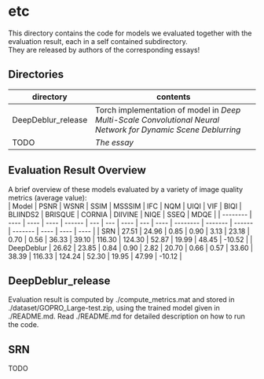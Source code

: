 # etc
This directory contains the code for models we evaluated together with the evaluation result,
each in a self contained subdirectory.  
They are released by authors of the corresponding essays!

## Directories

| directory | contents |
| --------- | -------- |
| DeepDeblur\_release | Torch implementation of model in *Deep Multi-Scale Convolutional Neural Network for Dynamic Scene Deblurring* |
| TODO | *The essay* |

## Evaluation Result Overview

A brief overview of these models evaluated by a variety of image quality metrics (average value):  
| Model | PSNR | WSNR | SSIM | MSSSIM | IFC | NQM | UIQI | VIF | BIQI | BLIINDS2 | BRISQUE | CORNIA | DIIVINE | NIQE | SSEQ | MDQE |
| -------- | ---- | ---- | ---- | ------ | --- | --- | ---- | --- | ---- | -------- | ------- | ------ | ------- | ---- | ---- | ---- |
| SRN | 27.51 | 24.96 | 0.85 | 0.90 | 3.13 | 23.18 | 0.70 | 0.56 | 36.33 | 39.10 | 116.30 | 124.30 | 52.87 | 19.99 | 48.45 | -10.52 |
| DeepDeblur | 26.62 | 23.85 | 0.84 | 0.90 | 2.82 | 20.70 | 0.66 | 0.57 | 33.60 | 38.39 | 116.33 | 124.24 | 52.30 | 19.95 | 47.99 | -10.12 |

## DeepDeblur\_release
Evaluation result is computed by ./compute\_metrics.mat
and stored in ./dataset/GOPRO\_Large-test.zip,
using the trained model given in ./README.md.
Read ./README.md for detailed description on how to run the code.

## SRN

TODO
